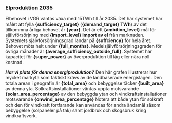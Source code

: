 ### Elproduktion 2035

Elbehovet i VGR väntas växa med 15TWh till år 2035. Det här systemet har målet att fylla **{sufficiency_target}** (**{demand_target} TWh**) av det tillkommna årliga behovet år **{year}**. Det är ett **{ambition_level}** mål för självförsörjning med **{import_level} import av el** från marknaden. Systemets självförsörjningsgrad landar på **{suffciency}** för hela året. Behovet möts helt under **{full_months}**. Medelsjälvförsörjningsgraden för övriga månader är **{average_sufficiency_outside_full}**. Systemet har kapacitet för **{super_power}** av överproduktion till låg eller nära noll kostnad.

**_Har vi plats för denna energiproduktion?_** Den här grafen illustrerar hur mycket markyta som faktiskt krävs av de landbaserade energislagen. Den totala arean i geografin är **{total_area}** och bebyggelse täcker **{built_area}** av denna yta. Solkraftsinstallationer väntas uppta motsvarande **{solar_area_percentage}** av den bebyggda ytan och vindkraftsinstallationer motsvarande **{onwind_area_percentage}** Notera att både ytan för solkraft och den för vindkraft fortfarande kan användas för andra ändamål såsom bebyggelse (solpaneler på tak) samt jordbruk och skogsbruk kring vindkraftsverk.